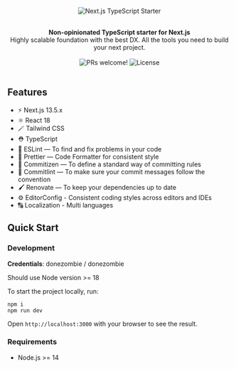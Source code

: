 <p align="center">
  <img src="https://user-images.githubusercontent.com/26466516/141659551-d7ba5630-7200-46fe-863b-87818dae970a.png" alt="Next.js TypeScript Starter">
</p>

<br />

<div align="center"><strong>Non-opinionated TypeScript starter for Next.js</strong></div>
<div align="center">Highly scalable foundation with the best DX. All the tools you need to build your next project.</div>

<br />

<div align="center">
  <img src="https://img.shields.io/static/v1?label=PRs&message=welcome&style=flat-square&color=5e17eb&labelColor=000000" alt="PRs welcome!" />

  <img alt="License" src="https://img.shields.io/github/license/jpedroschmitz/typescript-nextjs-starter?style=flat-square&color=5e17eb&labelColor=000000">
</div>
<br />

## Features

- ⚡️ Next.js 13.5.x
- ⚛️ React 18
- 🪄 Tailwind CSS
- ⛑ TypeScript
- 📏 ESLint — To find and fix problems in your code
- 💖 Prettier — Code Formatter for consistent style
- 📄 Commitizen — To define a standard way of committing rules
- 🚓 Commitlint — To make sure your commit messages follow the convention
- 🖌 Renovate — To keep your dependencies up to date
- ⚙️ EditorConfig - Consistent coding styles across editors and IDEs
- 🔠 Localization - Multi languages

## Quick Start

### Development

**Credentials**: donezombie / donezombie

Should use Node version >= 18

To start the project locally, run:

```
npm i
npm run dev
```

Open `http://localhost:3000` with your browser to see the result.

### Requirements

- Node.js >= 14
